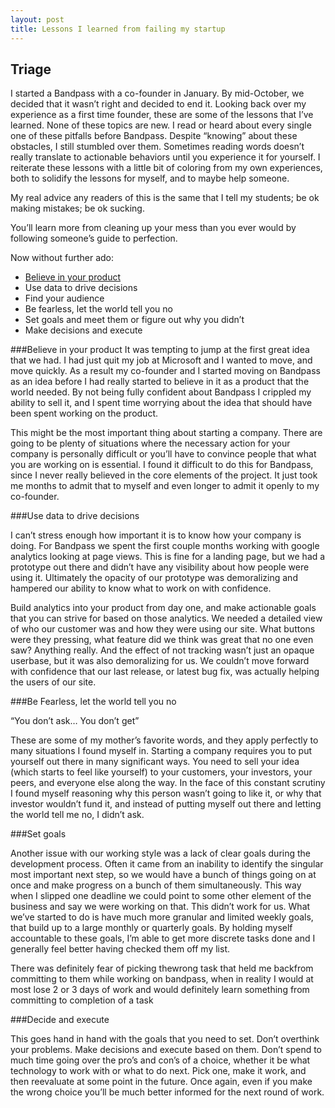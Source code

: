 ```yaml
---
layout: post
title: Lessons I learned from failing my startup
---
```


Triage
------

I started a Bandpass with a co-founder in January.  By mid-October, we decided that it wasn’t right and decided to end it.  Looking back over my experience as a first time founder, these are some of the lessons that I’ve learned.
None of these topics are new.  I read or heard about every single one of these pitfalls before Bandpass. Despite “knowing” about these obstacles, I still stumbled over them.  Sometimes reading words doesn’t really translate to actionable behaviors until you experience it for yourself.  I reiterate these lessons with a little bit of coloring from my own experiences, both to solidify the lessons for myself, and to maybe help someone.

My real advice any readers of this is the same that I tell my students; be ok making mistakes; be ok sucking.  

You’ll learn more from cleaning up your mess than you ever would by following someone’s guide to perfection.  

Now without further ado:

- [Believe in your product](#believe)
- Use data to drive decisions
- Find your audience
- Be fearless, let the world tell you no
- Set goals and meet them or figure out why you didn’t
- Make decisions and execute


<span id="believe">
###Believe in your product
</span>
It was tempting to jump at the first great idea that we had.  I had just quit my job at Microsoft and I wanted to move, and move quickly.  As a result my co-founder and I started moving on Bandpass as an idea before I had really started to believe in it as a product that the world needed.  By not being fully confident about Bandpass I crippled my ability to sell it, and I spent time worrying about the idea that should have been spent working on the product.

This might be the most important thing about starting a company.  There are going to be plenty of situations where the necessary action for your company is personally difficult or you’ll have to convince people that what you are working on is essential.  I found it difficult to do this for Bandpass, since I never really believed in the core elements of the project.  It just took me months to admit that to myself and even longer to admit it openly to my co-founder.


###Use data to drive decisions

I can’t stress enough how important it is to know how your company is doing.  For Bandpass we spent the first couple months working with google analytics looking at page views.  This is fine for a landing page, but we had a prototype out there and didn’t have any visibility about how people were using it.  Ultimately the opacity of our prototype was demoralizing and hampered our ability to know what to work on with confidence.  

Build analytics into your product from day one, and make actionable goals that you can strive for based on those analytics. We needed a detailed view of who our customer was and how they were using our site.  What buttons were they pressing, what feature did we think was great that no one even saw?  Anything really.  And the effect of not tracking wasn’t just an opaque userbase, but it was also demoralizing for us.  We couldn’t move forward with confidence that our last release, or latest bug fix, was actually helping the users of our site.  


###Be Fearless, let the world tell you no

“You don’t ask… You don’t get”

These are some of my mother’s favorite words, and they apply perfectly to many situations I found myself in.  Starting a company requires you to put yourself out there in many significant ways.  You need to sell your idea (which starts to feel like yourself) to your customers, your investors, your peers, and everyone else along the way.  In the face of this constant scrutiny I found myself reasoning why this person wasn’t going to like it, or why that investor wouldn’t fund it, and instead of putting myself out there and letting the world tell me no, I didn’t ask.  


###Set goals

Another issue with our working style was a lack of clear goals during the development process.  Often it came from an inability to identify the singular most important next step, so we would have a bunch of things going on at once and make progress on a bunch of them simultaneously.  This way when I slipped one deadline we could point to some other element of the business and say we were working on that.  This didn’t work for us.  What we’ve started to do is have much more granular and limited weekly goals, that build up to a large monthly or quarterly goals.  By holding myself accountable to these goals, I’m able to get more discrete tasks done and I generally feel better having checked them off my list.  

There was definitely fear of picking thewrong task that held me backfrom committing to them while working on bandpass, when in reality I would at most lose 2 or 3 days of work and would definitely learn something from committing to completion of a task


###Decide and execute

This goes hand in hand with the goals that you need to set. Don’t overthink your problems.  Make decisions and execute based on them.  Don’t spend to much time going over the pro’s and con’s of a choice, whether it be what technology to work with or what to do next.  Pick one, make it work, and then reevaluate at some point in the future.  Once again, even if you make the wrong choice you’ll be much better informed for the next round of work.

